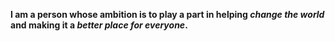 **I am a person whose ambition is to play a part in helping _change the world_ and making it a _better place for everyone_.**
